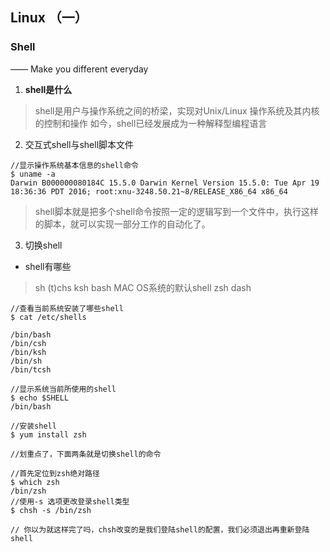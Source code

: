 ## Linux （一）
### Shell
—— Make you different everyday

1. **shell是什么**

> shell是用户与操作系统之间的桥梁，实现对Unix/Linux 操作系统及其内核的控制和操作
> 如今，shell已经发展成为一种解释型编程语言

2. 交互式shell与shell脚本文件

```  
//显示操作系统基本信息的shell命令
$ uname -a
Darwin B000000080184C 15.5.0 Darwin Kernel Version 15.5.0: Tue Apr 19 18:36:36 PDT 2016; root:xnu-3248.50.21~8/RELEASE_X86_64 x86_64
```

> shell脚本就是把多个shell命令按照一定的逻辑写到一个文件中，执行这样的脚本，就可以实现一部分工作的自动化了。

3. 切换shell

* shell有哪些

> sh
> (t)chs
> ksh
> bash  MAC OS系统的默认shell
> zsh
> dash

``` 
//查看当前系统安装了哪些shell
$ cat /etc/shells

/bin/bash
/bin/csh
/bin/ksh
/bin/sh
/bin/tcsh

//显示系统当前所使用的shell
$ echo $SHELL
/bin/bash

//安装shell
$ yum install zsh
```

```
//划重点了，下面两条就是切换shell的命令

//首先定位到zsh绝对路径
$ which zsh
/bin/zsh
//使用-s 选项更改登录shell类型
$ chsh -s /bin/zsh

// 你以为就这样完了吗，chsh改变的是我们登陆shell的配置，我们必须退出再重新登陆shell
```